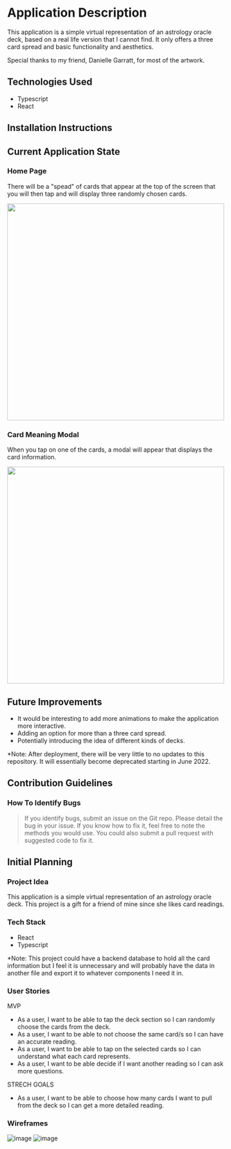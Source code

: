 # Application Description
This application is a simple virtual representation of an astrology oracle deck, based on a real life version that I cannot find.  It only offers a three card spread and basic functionality and aesthetics.

Special thanks to my friend, Danielle Garratt, for most of the artwork.

## Technologies Used
- Typescript
- React

## Installation Instructions
<!-- You will need to download this application to view it using the QR code reader.

![readme](https://media.git.generalassemb.ly/user/40293/files/f104e780-8ff6-11ec-9b8c-6496562819ba)

1. Visit this link: https://expo.dev/@leejoonli/astrology-oracle-deck.
2. Scan the QR code with the Expo Go App.
4. Enjoy the application.

I do not recommend trying to clone this repository and running it locally because it is a bit of a nuisance but if you're intent on doing so you can follow the instructions below.

### React Native Environment
1. In your terminal run `npm install -g expo-cli`.  This will globally install the Expo CLI.
2. Install the Expo Go app on your phone.
3. After installing expo, follow the GitHub installation below.  After you finish the Github Installation steps, move onto step 4.
4. Run `npm start`. If your app isn't building try and run `export NODE_OPTIONS=--openssl-legacy-provider` first.
5. You should see a QR code that you can use your Expo app for.
6. After reading the QR code with Expo, you should be directed to the application.

For more information on React Native Environment go here:
https://reactnative.dev/docs/environment-setup

### GitHub Instructions
1. Open your terminal and navigate to your desired directory where you want to store this repository using `cd YOUR_DIRECTORY_NAME`
2. On the GitHub repository, click on the "Code" dropdown menu and either click on "HTTPS" or "SSH" depending on what you're using.
3. You can either click the link which will highlight the GitHub or https link and copy it or click on the icon next to the link which will copy it into your clipboard.
4. Fork and clone this repository to your machine using `git clone PASTE_SSH_OR_HTTPS_HERE`
5. `cd` into the newly created directory
6. Run `npm i` or `npm install` to install dependencies

If you're having difficulty in the installation process, visit this link for more information:
https://docs.github.com/en/repositories/creating-and-managing-repositories/cloning-a-repository -->

## Current Application State

### Home Page
There will be a "spead" of cards that appear at the top of the screen that you will then tap and will display three randomly chosen cards.

<img src="https://user-images.githubusercontent.com/65789692/164115092-94eecb48-6850-4e2a-8926-5ff6a610340a.jpg" height="500">

### Card Meaning Modal

When you tap on one of the cards, a modal will appear that displays the card information.

<img src="https://user-images.githubusercontent.com/65789692/164115603-e1506ffa-2a3e-4aad-8835-98f1c5818b3c.jpg" height="500">

## Future Improvements

- It would be interesting to add more animations to make the application more interactive.
- Adding an option for more than a three card spread.
- Potentially introducing the idea of different kinds of decks.

\*Note: After deployment, there will be very little to no updates to this repository.  It will essentially become deprecated starting in June 2022.

## Contribution Guidelines

### How To Identify Bugs

> If you identify bugs, submit an issue on the Git repo. Please detail the bug in your issue. If you know how to fix it, feel free to note the methods you would use. You could also submit a pull request with suggested code to fix it.

## Initial Planning

### Project Idea
This application is a simple virtual representation of an astrology oracle deck.  This project is a gift for a friend of mine since she likes card readings.

### Tech Stack
- React
- Typescript

\*Note: This project could have a backend database to hold all the card information but I feel it is unnecessary and will probably have the data in another file and export it to whatever components I need it in.

### User Stories
MVP
- As a user, I want to be able to tap the deck section so I can randomly choose the cards from the deck.
- As a user, I want to be able to not choose the same card/s so I can have an accurate reading.
- As a user, I want to be able to tap on the selected cards so I can understand what each card represents.
- As a user, I want to be able decide if I want another reading so I can ask more questions.

STRECH GOALS
- As a user, I want to be able to choose how many cards I want to pull from the deck so I can get a more detailed reading.

### Wireframes

![image](https://user-images.githubusercontent.com/65789692/155013036-3982cdfd-46ea-44b8-befb-6fd4a7d94f30.png)
![image](https://user-images.githubusercontent.com/65789692/155013166-a8e30e01-ada7-4a45-8fdb-99c9f2923f67.png)